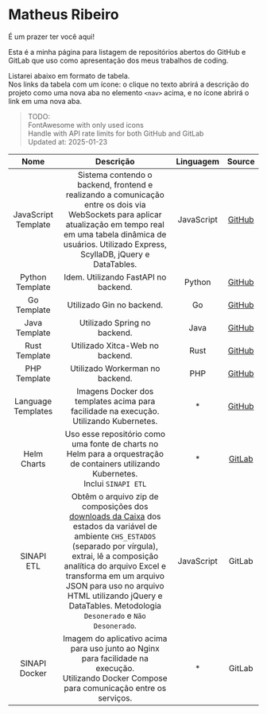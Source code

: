 # Matheus Ribeiro

É um prazer ter você aqui!

Esta é a minha página para listagem de repositórios abertos do GitHub e GitLab que uso como apresentação dos meus trabalhos de coding.

Listarei abaixo em formato de tabela. \
Nos links da tabela com um ícone: o clique no texto abrirá a descrição do projeto como uma nova aba no elemento `<nav>` acima, e no ícone abrirá o link em uma nova aba.

> TODO: \
> FontAwesome with only used icons \
> Handle with API rate limits for both GitHub and GitLab \
> Updated at: 2025-01-23

|        Nome         |                                                                                                                                                                                      Descrição                                                                                                                                                                                       | Linguagem  |                                          Source                                          |
|:-------------------:|:------------------------------------------------------------------------------------------------------------------------------------------------------------------------------------------------------------------------------------------------------------------------------------------------------------------------------------------------------------------------------------:|:----------:|:----------------------------------------------------------------------------------------:|
| JavaScript Template |                                                                              Sistema contendo o backend, frontend e realizando a comunicação entre os dois via WebSockets para aplicar atualização em tempo real em uma tabela dinâmica de usuários. Utilizado Express, ScyllaDB, jQuery e DataTables.                                                                               | JavaScript | [GitHub](*https://github.com/Matheus-Ribeiro95/javascript-template\|JavaScript_Template) |
|   Python Template   |                                                                                                                                                                         Idem. Utilizando FastAPI no backend.                                                                                                                                                                         |   Python   |     [GitHub](*https://github.com/Matheus-Ribeiro95/python-template\|Python_Template)     |
|     Go Template     |                                                                                                                                                                              Utilizado Gin no backend.                                                                                                                                                                               |     Go     |         [GitHub](*https://github.com/Matheus-Ribeiro95/go-template\|Go_Template)         |
|    Java Template    |                                                                                                                                                                             Utilizado Spring no backend.                                                                                                                                                                             |    Java    |       [GitHub](*https://github.com/Matheus-Ribeiro95/java-template\|Java_Template)       |
|    Rust Template    |                                                                                                                                                                           Utilizado Xitca-Web no backend.                                                                                                                                                                            |    Rust    |       [GitHub](*https://github.com/Matheus-Ribeiro95/rust-template\|Rust_Template)       |
|    PHP Template     |                                                                                                                                                                           Utilizado Workerman no backend.                                                                                                                                                                            |    PHP     |        [GitHub](*https://github.com/Matheus-Ribeiro95/php-template\|PHP_Template)        |
| Language Templates  |                                                                                                                                                Imagens Docker dos templates acima para facilidade na execução. Utilizando Kubernetes.                                                                                                                                                |     \*     |  [GitHub](*https://github.com/Matheus-Ribeiro95/language-templates\|Language_Templates)  |
|     Helm Charts     |                                                                                                                       Uso esse repositório como uma fonte de charts no Helm para a orquestração de containers utilizando Kubernetes. <br> Inclui `SINAPI ETL`                                                                                                                        |     \*     |          [GitLab](*https://gitlab.com/Matheus-Ribeiro95/61644751\|Helm_Charts)           |
|     SINAPI ETL      | Obtêm o arquivo zip de composições dos [downloads da Caixa](https://www.caixa.gov.br/site/Paginas/downloads.aspx) dos estados da variável de ambiente `CHS_ESTADOS` (separado por vírgula), extrai, lê a composição analítica do arquivo Excel e transforma em um arquivo JSON para uso no arquivo HTML utilizando jQuery e DataTables. Metodologia `Desonerado` e `Não Desonerado`. | JavaScript |                                          GitLab                                          |
|    SINAPI Docker    |                                                                                                                  Imagem do aplicativo acima para uso junto ao Nginx para facilidade na execução. <br> Utilizando Docker Compose para comunicação entre os serviços.                                                                                                                  |     \*     |                                          GitLab                                          |
